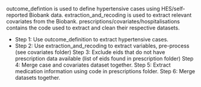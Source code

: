 outcome_defintion is used to define hypertensive cases using HES/self-reported Biobank data.
extraction_and_recoding is used to extract relevant covariates from the Biobank.
prescriptions/covariates/hospitalisations contains the code used to extract and clean their respective datasets.

* Step 1: Use outcome_definition to extract hypertensive cases.
* Step 2: Use extraction_and_recoding to extract variables, pre-process (see covariates folder)
Step 3: Exclude eids that do not have prescription data available (list of eids found in prescription folder)
Step 4: Merge case and covariates dataset together.
Step 5: Extract medication information using code in prescriptions folder.
Step 6: Merge datasets together.
